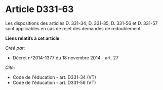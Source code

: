 # Article D331-63

Les dispositions des articles D. 331-34, D. 331-35, 
D. 331-56 et D. 331-57 sont applicables en cas de rejet des demandes de redoublement.

**Liens relatifs à cet article**

_Créé par_:

  - Décret n°2014-1377 du 18 novembre 2014 - art. 27

_Cite_:

  - Code de l'éducation - art. D331-34 (VT)
  - Code de l'éducation - art. D331-56 (VT)
